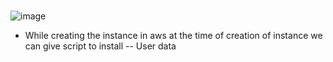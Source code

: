 #  

![image](https://github.com/pavankumar0077/Complete-DevOps/assets/40380941/d2048c0d-96d4-419b-9540-2fa1757d4da0)

- While creating the instance in aws at the time of creation of instance we can give script to install -- User data
